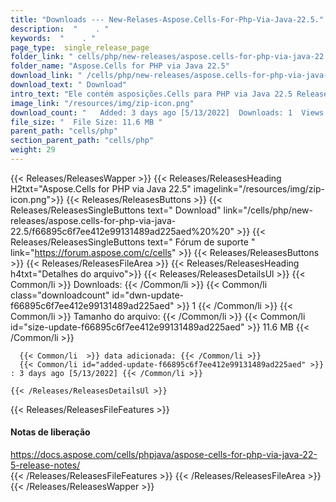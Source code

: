 ```yaml
---
title: "Downloads --- New-Relases-Aspose.Cells-For-Php-Via-Java-22.5." 
description:  "    . " 
keywords:  "    . " 
page_type:  single_release_page
folder_link: " cells/php/new-releases/aspose.cells-for-php-via-java-22.5/"
folder_name: "Aspose.Cells for PHP via Java 22.5"
download_link: " /cells/php/new-releases/aspose.cells-for-php-via-java-22.5/f66895c6f7ee412e99131489ad225aed"
download_text: " Download"
intro_text: "Ele contém asposições.Cells para PHP via Java 22.5 Release."
image_link: "/resources/img/zip-icon.png"
download_count: "   Added: 3 days ago [5/13/2022]  Downloads: 1  Views: 4"
file_size: "  File Size: 11.6 MB "
parent_path: "cells/php"
section_parent_path: "cells/php"
weight: 29
---
```


{{< Releases/ReleasesWapper >}}
  {{< Releases/ReleasesHeading H2txt="Aspose.Cells for PHP via Java 22.5" imagelink="/resources/img/zip-icon.png">}}
  {{< Releases/ReleasesButtons >}}
    {{< Releases/ReleasesSingleButtons text=" Download" link="/cells/php/new-releases/aspose.cells-for-php-via-java-22.5/f66895c6f7ee412e99131489ad225aed%20%20" >}}
    {{< Releases/ReleasesSingleButtons text=" Fórum de suporte " link="https://forum.aspose.com/c/cells" >}}
  {{< Releases/ReleasesButtons >}}
  {{< Releases/ReleasesFileArea >}}
    {{< Releases/ReleasesHeading h4txt="Detalhes do arquivo">}}
    {{< Releases/ReleasesDetailsUl >}}
            {{< Common/li  >}} Downloads: {{< /Common/li >}} 
      {{< Common/li class="downloadcount" id="dwn-update-f66895c6f7ee412e99131489ad225aed" >}} 1 {{< /Common/li >}} 
      {{< Common/li  >}} Tamanho do arquivo: {{< /Common/li >}} 
      {{< Common/li id="size-update-f66895c6f7ee412e99131489ad225aed" >}} 11.6 MB {{< /Common/li >}} 


      {{< Common/li  >}} data adicionada: {{< /Common/li >}} 
      {{< Common/li id="added-update-f66895c6f7ee412e99131489ad225aed" >}} : 3 days ago [5/13/2022] {{< /Common/li >}} 

    {{< /Releases/ReleasesDetailsUl >}}

  {{< Releases/ReleasesFileFeatures >}}
      <h4>Notas de liberação</h4><div><a href="https://docs.aspose.com/cells/phpjava/aspose-cells-for-php-via-java-22-5-release-notes/">https://docs.aspose.com/cells/phpjava/aspose-cells-for-php-via-java-22-5-release-notes/</a></div>
  {{< /Releases/ReleasesFileFeatures >}}
 {{< /Releases/ReleasesFileArea >}}
{{< /Releases/ReleasesWapper >}}


